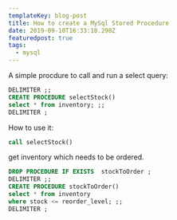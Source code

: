 ```yaml
---
templateKey: blog-post
title: How to create a MySql Stored Procedure
date: 2019-09-10T16:33:18.298Z
featuredpost: true
tags:
  - mysql
---
```

A simple procdure to call and run a select query:
```sql
DELIMITER ;;
CREATE PROCEDURE selectStock()
select * from inventory; ;;
DELIMITER ;
```

How to use it:
```sql
call selectStock()
```

get inventory which needs to be ordered.

```sql
DROP PROCEDURE IF EXISTS  stockToOrder ;
DELIMITER ;;
CREATE PROCEDURE stockToOrder()
select * from inventory
where stock <= reorder_level; ;;
DELIMITER ;
```
